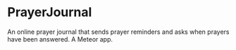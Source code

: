 PrayerJournal
=============

An online prayer journal that sends prayer reminders and asks when prayers have been answered. A Meteor app.